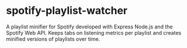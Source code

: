 # spotify-playlist-watcher
A playlist minifier for Spotify developed with Express Node.js and the Spotify Web API. Keeps tabs on listening metrics per playlist and creates minified versions of playlists over time.
